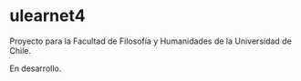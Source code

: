 ulearnet4
=========

Proyecto para la Facultad de Filosofía y Humanidades de la Universidad de Chile.

En desarrollo.